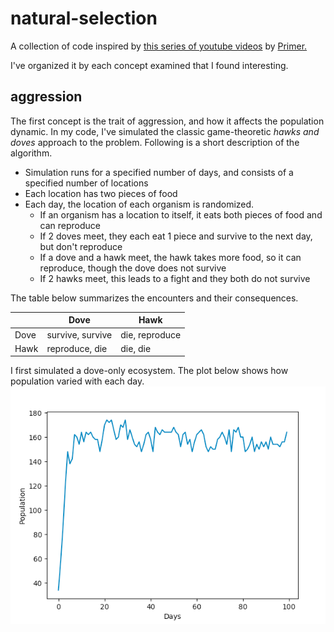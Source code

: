 # natural-selection
A collection of code inspired by [this series of youtube videos](https://www.youtube.com/watch?v=oDvzbBRiNlA&list=PLKortajF2dPBWMIS6KF4RLtQiG6KQrTdB) by [Primer.](https://www.youtube.com/channel/UCKzJFdi57J53Vr_BkTfN3uQ)

I've organized it by each concept examined that I found interesting.

## aggression
The first concept is the trait of aggression, and how it affects the population dynamic. In my code, I've simulated the classic game-theoretic _hawks and doves_ approach to the problem. Following is a short description of the algorithm. 
* Simulation runs for a specified number of days, and consists of a specified number of locations
* Each location has two pieces of food
* Each day, the location of each organism is randomized.
  * If an organism has a location to itself, it eats both pieces of food and can reproduce
  * If 2 doves meet, they each eat 1 piece and survive to the next day, but don't reproduce
  * If a dove and a hawk meet, the hawk takes more food, so it can reproduce, though the dove does not survive
  * If 2 hawks meet, this leads to a fight and they both do not survive

The table below summarizes the encounters and their consequences. 

|      | Dove             | Hawk           |
|------|------------------|----------------|
| Dove | survive, survive | die, reproduce |
| Hawk | reproduce, die   | die, die       |

I first simulated a dove-only ecosystem. The plot below shows how population varied with each day.
![](resources/plot.png)
